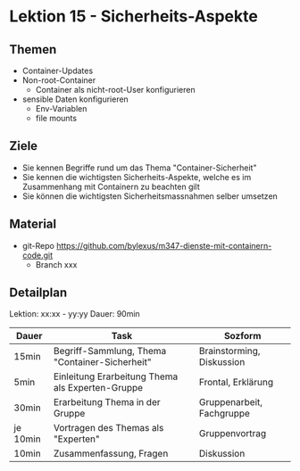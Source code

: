 # Lektion 15 - Sicherheits-Aspekte

## Themen

* Container-Updates
* Non-root-Container
  * Container als nicht-root-User konfigurieren
* sensible Daten konfigurieren
  * Env-Variablen
  * file mounts

## Ziele

- Sie kennen Begriffe rund um das Thema "Container-Sicherheit"
- Sie kennen die wichtigsten Sicherheits-Aspekte, welche es im Zusammenhang mit Containern zu beachten gilt
- Sie können die wichtigsten Sicherheitsmassnahmen selber umsetzen


## Material

- git-Repo https://github.com/bylexus/m347-dienste-mit-containern-code.git
  - Branch xxx


## Detailplan


Lektion: xx:xx - yy:yy
Dauer: 90min

| Dauer    | Task                                             | Sozform                   |
| -------- | ------------------------------------------------ | ------------------------- |
| 15min    | Begriff-Sammlung, Thema "Container-Sicherheit"   | Brainstorming, Diskussion |
| 5min     | Einleitung Erarbeitung Thema als Experten-Gruppe | Frontal, Erklärung        |
| 30min    | Erarbeitung Thema in der Gruppe                  | Gruppenarbeit, Fachgruppe |
| je 10min | Vortragen des Themas als "Experten"              | Gruppenvortrag            |
| 10min    | Zusammenfassung, Fragen                          | Diskussion                |

